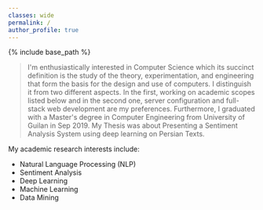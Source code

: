 ```yaml
---
classes: wide
permalink: /
author_profile: true
---
```

{% include base_path %}

> I'm enthusiastically interested in Computer Science which its succinct definition is the study of the theory, experimentation, and engineering that form the basis for the design and use of computers. I distinguish it from two different aspects. In the first, working on academic scopes listed below and in the second one, server configuration and full-stack web development are my preferences.
> Furthermore, I graduated with a Master's degree in Computer Engineering from University of Guilan in Sep 2019. My Thesis was about Presenting a Sentiment Analysis System using deep learning on Persian Texts.

My academic research interests include:
-   Natural Language Processing (NLP)
-   Sentiment Analysis
-   Deep Learning
-   Machine Learning
-   Data Mining
